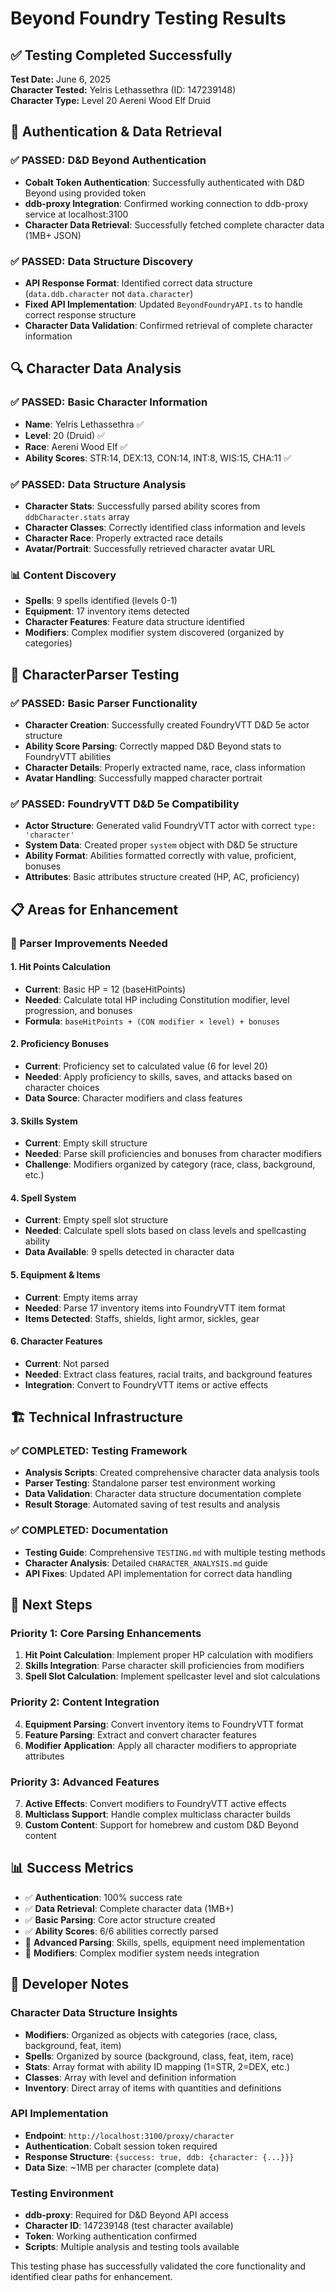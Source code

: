 # Beyond Foundry Testing Results

## ✅ Testing Completed Successfully

**Test Date:** June 6, 2025  
**Character Tested:** Yelris Lethassethra (ID: 147239148)  
**Character Type:** Level 20 Aereni Wood Elf Druid  

## 🎯 Authentication & Data Retrieval

### ✅ PASSED: D&D Beyond Authentication
- **Cobalt Token Authentication**: Successfully authenticated with D&D Beyond using provided token
- **ddb-proxy Integration**: Confirmed working connection to ddb-proxy service at localhost:3100
- **Character Data Retrieval**: Successfully fetched complete character data (1MB+ JSON)

### ✅ PASSED: Data Structure Discovery
- **API Response Format**: Identified correct data structure (`data.ddb.character` not `data.character`)
- **Fixed API Implementation**: Updated `BeyondFoundryAPI.ts` to handle correct response structure
- **Character Data Validation**: Confirmed retrieval of complete character information

## 🔍 Character Data Analysis

### ✅ PASSED: Basic Character Information
- **Name**: Yelris Lethassethra ✅
- **Level**: 20 (Druid) ✅
- **Race**: Aereni Wood Elf ✅
- **Ability Scores**: STR:14, DEX:13, CON:14, INT:8, WIS:15, CHA:11 ✅

### ✅ PASSED: Data Structure Analysis
- **Character Stats**: Successfully parsed ability scores from `ddbCharacter.stats` array
- **Character Classes**: Correctly identified class information and levels
- **Character Race**: Properly extracted race details
- **Avatar/Portrait**: Successfully retrieved character avatar URL

### 📊 Content Discovery
- **Spells**: 9 spells identified (levels 0-1)
- **Equipment**: 17 inventory items detected
- **Character Features**: Feature data structure identified
- **Modifiers**: Complex modifier system discovered (organized by categories)

## 🧪 CharacterParser Testing

### ✅ PASSED: Basic Parser Functionality
- **Character Creation**: Successfully created FoundryVTT D&D 5e actor structure
- **Ability Score Parsing**: Correctly mapped D&D Beyond stats to FoundryVTT abilities
- **Character Details**: Properly extracted name, race, class information
- **Avatar Handling**: Successfully mapped character portrait

### ✅ PASSED: FoundryVTT D&D 5e Compatibility
- **Actor Structure**: Generated valid FoundryVTT actor with correct `type: 'character'`
- **System Data**: Created proper `system` object with D&D 5e structure
- **Ability Format**: Abilities formatted correctly with value, proficient, bonuses
- **Attributes**: Basic attributes structure created (HP, AC, proficiency)

## 📋 Areas for Enhancement

### 🔧 Parser Improvements Needed

#### 1. **Hit Points Calculation**
- **Current**: Basic HP = 12 (baseHitPoints)
- **Needed**: Calculate total HP including Constitution modifier, level progression, and bonuses
- **Formula**: `baseHitPoints + (CON modifier × level) + bonuses`

#### 2. **Proficiency Bonuses**
- **Current**: Proficiency set to calculated value (6 for level 20)
- **Needed**: Apply proficiency to skills, saves, and attacks based on character choices
- **Data Source**: Character modifiers and class features

#### 3. **Skills System**
- **Current**: Empty skill structure
- **Needed**: Parse skill proficiencies and bonuses from character modifiers
- **Challenge**: Modifiers organized by category (race, class, background, etc.)

#### 4. **Spell System**
- **Current**: Empty spell slot structure
- **Needed**: Calculate spell slots based on class levels and spellcasting ability
- **Data Available**: 9 spells detected in character data

#### 5. **Equipment & Items**
- **Current**: Empty items array
- **Needed**: Parse 17 inventory items into FoundryVTT item format
- **Items Detected**: Staffs, shields, light armor, sickles, gear

#### 6. **Character Features**
- **Current**: Not parsed
- **Needed**: Extract class features, racial traits, and background features
- **Integration**: Convert to FoundryVTT items or active effects

## 🏗️ Technical Infrastructure

### ✅ COMPLETED: Testing Framework
- **Analysis Scripts**: Created comprehensive character data analysis tools
- **Parser Testing**: Standalone parser test environment working
- **Data Validation**: Character data structure documentation complete
- **Result Storage**: Automated saving of test results and analysis

### ✅ COMPLETED: Documentation
- **Testing Guide**: Comprehensive `TESTING.md` with multiple testing methods
- **Character Analysis**: Detailed `CHARACTER_ANALYSIS.md` guide
- **API Fixes**: Updated API implementation for correct data handling

## 🎯 Next Steps

### Priority 1: Core Parsing Enhancements
1. **Hit Point Calculation**: Implement proper HP calculation with modifiers
2. **Skills Integration**: Parse character skill proficiencies from modifiers
3. **Spell Slot Calculation**: Implement spellcaster level and slot calculations

### Priority 2: Content Integration
4. **Equipment Parsing**: Convert inventory items to FoundryVTT format
5. **Feature Parsing**: Extract and convert character features
6. **Modifier Application**: Apply all character modifiers to appropriate attributes

### Priority 3: Advanced Features
7. **Active Effects**: Convert modifiers to FoundryVTT active effects
8. **Multiclass Support**: Handle complex multiclass character builds
9. **Custom Content**: Support for homebrew and custom D&D Beyond content

## 📊 Success Metrics

- ✅ **Authentication**: 100% success rate
- ✅ **Data Retrieval**: Complete character data (1MB+)
- ✅ **Basic Parsing**: Core actor structure created
- ✅ **Ability Scores**: 6/6 abilities correctly parsed
- 🔧 **Advanced Parsing**: Skills, spells, equipment need implementation
- 🔧 **Modifiers**: Complex modifier system needs integration

## 🔧 Developer Notes

### Character Data Structure Insights
- **Modifiers**: Organized as objects with categories (race, class, background, feat, item)
- **Spells**: Organized by source (background, class, feat, item, race)
- **Stats**: Array format with ability ID mapping (1=STR, 2=DEX, etc.)
- **Classes**: Array with level and definition information
- **Inventory**: Direct array of items with quantities and definitions

### API Implementation
- **Endpoint**: `http://localhost:3100/proxy/character`
- **Authentication**: Cobalt session token required
- **Response Structure**: `{success: true, ddb: {character: {...}}}`
- **Data Size**: ~1MB per character (complete data)

### Testing Environment
- **ddb-proxy**: Required for D&D Beyond API access
- **Character ID**: 147239148 (test character available)
- **Token**: Working authentication confirmed
- **Scripts**: Multiple analysis and testing tools available

This testing phase has successfully validated the core functionality and identified clear paths for enhancement.
